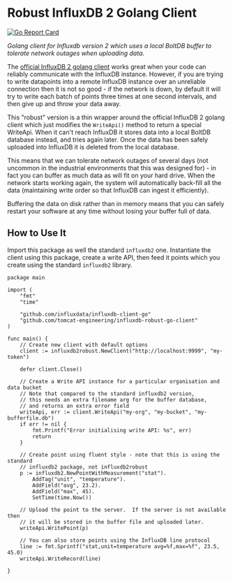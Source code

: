 # Robust InfluxDB 2 Golang Client

[![Go Report Card](https://goreportcard.com/badge/github.com/Tomcat-Engineering/influxdb-robust-go-client)](https://goreportcard.com/report/github.com/Tomcat-Engineering/influxdb-robust-go-client)

*Golang client for Influxdb version 2 which uses a local BoltDB buffer to tolerate network outages when uploading data.*

The [official InfluxDB 2 golang client](https://github.com/influxdata/influxdb-client-go) works great when your code can reliably communicate with the InfluxDB instance.  However, if you are trying to write datapoints into a remote InfluxDB instance over an unreliable connection then it is not so good - if the network is down, by default it will try to write each batch of points three times at one second intervals, and then give up and throw your data away.

This "robust" version is a thin wrapper around the official InfluxDB 2 golang client which just modifies the `WriteApi()` method to return a special WriteApi.  When it can't reach InfluxDB it stores data into a local BoltDB database instead, and tries again later.  Once the data has been safely uploaded into InfluxDB it is deleted from the local database.  

This means that we can tolerate network outages of several days (not uncommon in the industrial environments that this was designed for) - in fact you can buffer as much data as will fit on your hard drive.  When the network starts working again, the system will automatically back-fill all the data (maintaining write order so that InfluxDB can ingest it efficiently).  

Buffering the data on disk rather than in memory means that you can safely restart your software at any time without losing your buffer full of data.

## How to Use It

Import this package as well the standard `influxdb2` one.  Instantiate the client using this package, create a write API, then feed it points which you create using the standard `influxdb2` library.

```
package main

import (
    "fmt"
    "time"

    "github.com/influxdata/influxdb-client-go"
    "github.com/tomcat-engineering/influxdb-robust-go-client"
)

func main() {
    // Create new client with default options
    client := influxdb2robust.NewClient("http://localhost:9999", "my-token")

    defer client.Close()

    // Create a Write API instance for a particular organisation and data bucket
    // Note that compared to the standard influxdb2 version,
    // this needs an extra filename arg for the buffer database,
    // and returns an extra error field
    writeApi, err := client.WriteApi("my-org", "my-bucket", "my-bufferfile.db")
    if err != nil {
        fmt.Printf("Error initialising write API: %s", err)
        return
    }

    // Create point using fluent style - note that this is using the standard 
    // influxdb2 package, not influxdb2robust 
    p := influxdb2.NewPointWithMeasurement("stat").
        AddTag("unit", "temperature").
        AddField("avg", 23.2).
        AddField("max", 45).
        SetTime(time.Now())
    
    // Upload the point to the server.  If the server is not available then
    // it will be stored in the buffer file and uploaded later.  
    writeApi.WritePoint(p)
    
    // You can also store points using the InfluxDB line protocol
    line := fmt.Sprintf("stat,unit=temperature avg=%f,max=%f", 23.5, 45.0)
    writeApi.WriteRecord(line)
   
}
```
